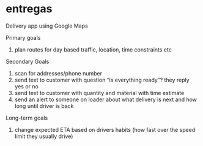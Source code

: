 # entregas

Delivery app using Google Maps

Primary goals
1) plan routes for day based traffic, location, time constraints etc

Secondary Goals
1) scan for addresses/phone number
2) send text to customer with question “is everything ready”? they reply yes or no
3) send text to customer with quantity and material with time estimate
4) send an alert to someone on loader about what delivery is next and how long until driver is back 

Long-term goals
1) change expected ETA based on drivers habits (how fast over the speed limit they usually drive)
